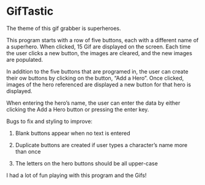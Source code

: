 # GifTastic
The theme of this gif grabber is superheroes. 

This program starts with a row of five buttons, each with a different name of a superhero. When clicked, 15 Gif are displayed on the screen. Each time the user clicks a new button, the images are cleared, and the new images are populated.

In addition to the five buttons that are programed in, the user can create their ow buttons by clicking on the button, “Add a Hero”. Once clicked, images of the hero referenced are displayed a new button for that hero is displayed.

When entering the hero’s name, the user can enter the data by either clicking the Add a Hero button or pressing the enter key.

Bugs to fix and styling to improve:
1.	Blank buttons appear when no text is entered
2.	Duplicate buttons are created if user types a character’s name more than once

3.	The letters on the hero buttons should be all upper-case

I had a lot of fun playing with this program and the Gifs!
